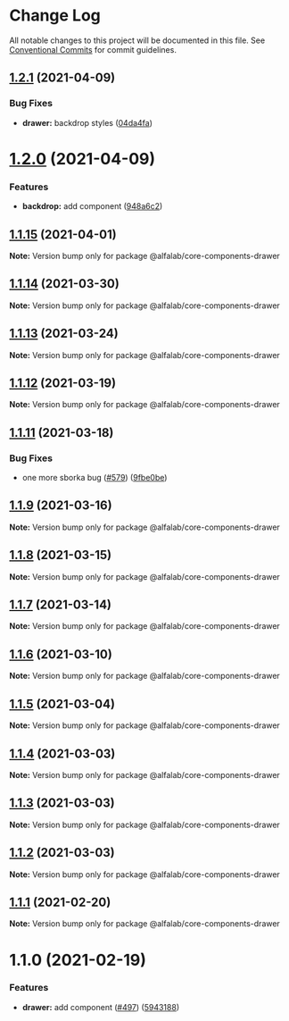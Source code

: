 # Change Log

All notable changes to this project will be documented in this file.
See [Conventional Commits](https://conventionalcommits.org) for commit guidelines.

## [1.2.1](https://github.com/alfa-laboratory/core-components/compare/@alfalab/core-components-drawer@1.2.0...@alfalab/core-components-drawer@1.2.1) (2021-04-09)


### Bug Fixes

* **drawer:** backdrop styles ([04da4fa](https://github.com/alfa-laboratory/core-components/commit/04da4fac310dbe2634ea4130ead480a88d47ee8e))





# [1.2.0](https://github.com/alfa-laboratory/core-components/compare/@alfalab/core-components-drawer@1.1.15...@alfalab/core-components-drawer@1.2.0) (2021-04-09)


### Features

* **backdrop:** add component ([948a6c2](https://github.com/alfa-laboratory/core-components/commit/948a6c2fb5ec58edb2d087691ce4713d75da6e35))





## [1.1.15](https://github.com/alfa-laboratory/core-components/compare/@alfalab/core-components-drawer@1.1.14...@alfalab/core-components-drawer@1.1.15) (2021-04-01)

**Note:** Version bump only for package @alfalab/core-components-drawer





## [1.1.14](https://github.com/alfa-laboratory/core-components/compare/@alfalab/core-components-drawer@1.1.13...@alfalab/core-components-drawer@1.1.14) (2021-03-30)

**Note:** Version bump only for package @alfalab/core-components-drawer





## [1.1.13](https://github.com/alfa-laboratory/core-components/compare/@alfalab/core-components-drawer@1.1.12...@alfalab/core-components-drawer@1.1.13) (2021-03-24)

**Note:** Version bump only for package @alfalab/core-components-drawer





## [1.1.12](https://github.com/alfa-laboratory/core-components/compare/@alfalab/core-components-drawer@1.1.11...@alfalab/core-components-drawer@1.1.12) (2021-03-19)

**Note:** Version bump only for package @alfalab/core-components-drawer





## [1.1.11](https://github.com/alfa-laboratory/core-components/compare/@alfalab/core-components-drawer@1.1.9...@alfalab/core-components-drawer@1.1.11) (2021-03-18)


### Bug Fixes

* one more sborka bug ([#579](https://github.com/alfa-laboratory/core-components/issues/579)) ([9fbe0be](https://github.com/alfa-laboratory/core-components/commit/9fbe0beca56ec5971de78b3f6cda25305b260efc))





## [1.1.9](https://github.com/alfa-laboratory/core-components/compare/@alfalab/core-components-drawer@1.1.8...@alfalab/core-components-drawer@1.1.9) (2021-03-16)

**Note:** Version bump only for package @alfalab/core-components-drawer





## [1.1.8](https://github.com/alfa-laboratory/core-components/compare/@alfalab/core-components-drawer@1.1.7...@alfalab/core-components-drawer@1.1.8) (2021-03-15)

**Note:** Version bump only for package @alfalab/core-components-drawer





## [1.1.7](https://github.com/alfa-laboratory/core-components/compare/@alfalab/core-components-drawer@1.1.6...@alfalab/core-components-drawer@1.1.7) (2021-03-14)

**Note:** Version bump only for package @alfalab/core-components-drawer





## [1.1.6](https://github.com/alfa-laboratory/core-components/compare/@alfalab/core-components-drawer@1.1.5...@alfalab/core-components-drawer@1.1.6) (2021-03-10)

**Note:** Version bump only for package @alfalab/core-components-drawer





## [1.1.5](https://github.com/alfa-laboratory/core-components/compare/@alfalab/core-components-drawer@1.1.4...@alfalab/core-components-drawer@1.1.5) (2021-03-04)

**Note:** Version bump only for package @alfalab/core-components-drawer





## [1.1.4](https://github.com/alfa-laboratory/core-components/compare/@alfalab/core-components-drawer@1.1.3...@alfalab/core-components-drawer@1.1.4) (2021-03-03)

**Note:** Version bump only for package @alfalab/core-components-drawer





## [1.1.3](https://github.com/alfa-laboratory/core-components/compare/@alfalab/core-components-drawer@1.1.2...@alfalab/core-components-drawer@1.1.3) (2021-03-03)

**Note:** Version bump only for package @alfalab/core-components-drawer





## [1.1.2](https://github.com/alfa-laboratory/core-components/compare/@alfalab/core-components-drawer@1.1.1...@alfalab/core-components-drawer@1.1.2) (2021-03-03)

**Note:** Version bump only for package @alfalab/core-components-drawer





## [1.1.1](https://github.com/alfa-laboratory/core-components/compare/@alfalab/core-components-drawer@1.1.0...@alfalab/core-components-drawer@1.1.1) (2021-02-20)

**Note:** Version bump only for package @alfalab/core-components-drawer





# 1.1.0 (2021-02-19)


### Features

* **drawer:** add component ([#497](https://github.com/alfa-laboratory/core-components/issues/497)) ([5943188](https://github.com/alfa-laboratory/core-components/commit/594318886d581e6afca99fcebe9088c222aa3d52))
